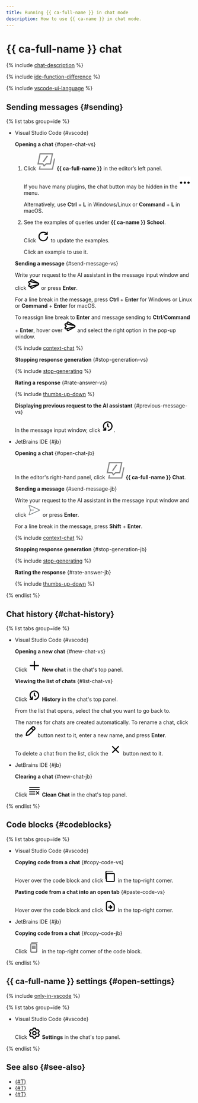 ```yaml
---
title: Running {{ ca-full-name }} in chat mode
description: How to use {{ ca-name }} in chat mode.
---
```


# {{ ca-full-name }} chat

{% include [chat-description](../../_includes/code-assistant/chat-description.md) %}

{% include [ide-function-difference](../../_includes/code-assistant/ide-function-difference.md) %}

{% include [vscode-ui-language](../../_includes/code-assistant/vscode-ui-language.md) %}

## Sending messages {#sending}

{% list tabs group=ide %}

- Visual Studio Code {#vscode}

  **Opening a chat** {#open-chat-vs}

  1. Click ![image](../../_assets/code-assistant/chat-logo.svg) **{{ ca-full-name }}** in the editor’s left panel.

      If you have many plugins, the chat button may be hidden in the ![image](../../_assets/console-icons/ellipsis.svg) menu.

      Alternatively, use **Ctrl** + **L** in Windows/Linux or **Command** + **L** in macOS.
  1. See the examples of queries under **{{ ca-name }} School**.
   
      Click ![image](../../_assets/console-icons/arrow-rotate-right.svg) to update the examples.

      Click an example to use it.

  **Sending a message** {#send-message-vs}

  Write your request to the AI assistant in the message input window and click ![image](../../_assets/console-icons/logo-yandex-messenger.svg) or press **Enter**.

  For a line break in the message, press **Ctrl** + **Enter** for Windows or Linux or **Command** + **Enter** for macOS. 

  To reassign line break to **Enter** and message sending to **Ctrl**/**Command** + **Enter**, hover over ![image](../../_assets/console-icons/logo-yandex-messenger.svg) and select the right option in the pop-up window.

  {% include [context-chat](../../_includes/code-assistant/context-chat.md) %}

  **Stopping response generation** {#stop-generation-vs}

  {% include [stop-generating](../../_includes/code-assistant/stop-generating.md) %}

  **Rating a response** {#rate-answer-vs}

  {% include [thumbs-up-down](../../_includes/code-assistant/thumbs-up-down.md) %}

  **Displaying previous request to the AI assistant** {#previous-message-vs}

  In the message input window, click ![image](../../_assets/console-icons/clock-arrow-rotate-left.svg).

- JetBrains IDE {#jb}

  **Opening a chat** {#open-chat-jb}

  In the editor's right-hand panel, click ![image](../../_assets/code-assistant/chat-logo.svg) **{{ ca-full-name }} Chat**.

  **Sending a message** {#send-message-jb}

  Write your request to the AI assistant in the message input window and click ![image](../../_assets/code-assistant/jb-icon-send.svg) or press **Enter**.

  For a line break in the message, press **Shift** + **Enter**. 

  {% include [context-chat](../../_includes/code-assistant/context-chat.md) %}

  **Stopping response generation** {#stop-generation-jb}

  {% include [stop-generating](../../_includes/code-assistant/stop-generating.md) %}

  **Rating the response** {#rate-answer-jb}

  {% include [thumbs-up-down](../../_includes/code-assistant/thumbs-up-down.md) %}

{% endlist %}

## Chat history {#chat-history}

{% list tabs group=ide %}

- Visual Studio Code {#vscode}

  **Opening a new chat** {#new-chat-vs}

  Click ![image](../../_assets/console-icons/plus.svg) **New chat** in the chat's top panel.

  **Viewing the list of chats** {#list-chat-vs}

  Click ![image](../../_assets/console-icons/clock-arrow-rotate-left.svg) **History** in the chat's top panel.

  From the list that opens, select the chat you want to go back to.

  The names for chats are created automatically. To rename a chat, click the ![image](../../_assets/console-icons/pencil.svg) button next to it, enter a new name, and press **Enter**.

  To delete a chat from the list, click the ![image](../../_assets/console-icons/xmark.svg) button next to it.

- JetBrains IDE {#jb}

  **Clearing a chat** {#new-chat-jb}

  Click ![image](../../_assets/code-assistant/jb-icon-clean-chat.svg) **Clean Chat** in the chat's top panel.

{% endlist %}

## Code blocks {#codeblocks}

{% list tabs group=ide %}

- Visual Studio Code {#vscode}

  **Copying code from a chat** {#copy-code-vs}

  Hover over the code block and click ![image](../../_assets/code-assistant/copy.svg) in the top-right corner.

  **Pasting code from a chat into an open tab** {#paste-code-vs}

  Hover over the code block and click ![image](../../_assets/console-icons/file-arrow-right.svg) in the top-right corner.

- JetBrains IDE {#jb}

  **Copying code from a chat** {#copy-code-jb}

  Click ![image](../../_assets/code-assistant/jb-icon-copy.svg) in the top-right corner of the code block.

{% endlist %}

## {{ ca-full-name }} settings {#open-settings}

{% include [only-in-vscode](../../_includes/code-assistant/only-in-vscode.md) %}

{% list tabs group=ide %}

- Visual Studio Code {#vscode}

  Click ![image](../../_assets/console-icons/gear.svg) **Settings** in the chat's top panel.

{% endlist %}

## See also {#see-also}

* [{#T}](../index.md)
* [{#T}](../concepts/index.md)
* [{#T}](../operations/quick-actions.md)